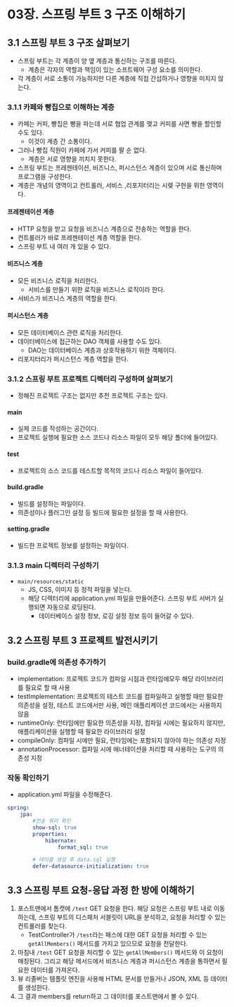 # 03장. 스프링 부트 3 구조 이해하기
## 3.1 스프링 부트 3 구조 살펴보기
- 스프링 부트는 각 계층이 양 옆 계층과 통신하는 구조를 따른다.
	- 계층은 각자의 역할과 책임이 있는 소프트웨어 구성 요소를 의미한다.
- 각 계층이 서로 소통이 가능하지만 다른 계층에 직접 간섭하거나 영향을 미치지 않는다.

### 3.1.1 카페와 빵집으로 이해하는 계층
- 카페는 커피, 빵집은 빵을 파는데 서로 협업 관계를 맺고 커피를 사면 빵을 할인할 수도 있다.
	- 이것이 계층 간 소통이다.
- 그러나 빵집 직원이 카페에 가서 커피를 팔 순 없다.
	- 계층은 서로 영향을 끼치지 못한다.
- 스프링 부트는 프레젠테이션, 비즈니스, 퍼시스턴스 계층이 있으며 서로 통신하며 프로그램을 구성한다.
- 계층은 개념의 영역이고 컨트롤러, 서비스 ,리포지터리는 시렞 구현을 위한 영역이다.

#### 프레젠테이션 계층
- HTTP 요청을 받고 요청을 비즈니스 계층으로 전송하는 역할을 한다.
- 컨트롤러가 바로 프레젠테이션 계층 역할을 한다.
- 스프링 부트 내 여러 개 있을 수 있다.

#### 비즈니스 계층
- 모든 비즈니스 로직을 처리한다.
	- 서비스를 만들기 위한 로직을 비즈니스 로직이라 한다.
- 서비스가 비즈니스 계층의 역할을 한다.

#### 퍼시스턴스 계층
- 모든 데이터베이스 관련 로직을 처리한다.
- 데이터베이스에 접근하는 DAO 객체를 사용할 수도 있다.
	- DAO는 데이터베이스 계층과 상호작용하기 위한 객체이다.
- 리포지터리가 퍼시스턴스 계층 역할을 한다.

### 3.1.2 스프링 부트 프로젝트 디렉터리 구성하며 살펴보기
- 정해진 프로젝트 구조는 없지만 추천 프로젝트 구조는 있다.

#### main
- 실제 코드를 작성하는 공간이다.
- 프로젝트 실행에 필요한 소스 코드나 리소스 파일이 모두 해당 폴더에 들어있다.

#### test
- 프로젝트의 소스 코드를 테스트할 목적의 코드나 리소스 파일이 들어있다.

#### build.gradle
- 빌드를 설정하는 파일이다.
- 의존성이나 플러그인 설정 등 빌드에 필요한 설정을 할 때 사용한다.

#### setting.gradle
- 빌드한 프로젝트 정보를 설정하는 파일이다.

### 3.1.3 main 디렉터리 구성하기
- `main/resources/static`
	- JS, CSS, 이미지 등 정적 파일을 넣는다.
	- 해당 디렉터리에 application.yml 파일을 만들어준다. 스프링 부트 서버가 실행되면 자동으로 로딩된다.
		- 데이터베이스 설정 정보, 로깅 설정 정보 등이 들어갈 수 있다.

## 3.2 스프링 부트 3 프로젝트 발전시키기
### build.gradle에 의존성 추가하기
- implementation: 프로젝트 코드가 컴파일 시점과 런타임에모두 해당 라이브러리를 필요로 할 때 사용
- testImplementation: 프로젝트의 테스트 코드를 컴파일하고 실행할 때만 필요한 의존성을 설정, 테스트 코드에서만 사용, 메인 애플리케이션 코드에서는 사용하지 않음
- runtimeOnly: 런타임에만 필요한 의존성을 지정, 컴파일 시에는 필요하지 않지만, 애플리케이션을 실행할 때 필요한 라이브러리 설정
- compileOnly: 컴파일 시에만 필요, 런타임에는 포함되지 않아야 하는 의존성 지정
- annotationProcessor: 컴파일 시에 애너테이션을 처리할 때 사용하는 도구의 의존성 지정

### 작동 확인하기
- application.yml 파일을 수정해준다.
```yaml
spring:
	jpa:
		#전송 쿼리 확인
		show-sql: true
		properties:
			hibernate:
				format_sql: true

		# 테이블 생성 후 data.sql 실행
		defer-datasource-initialization: true
```

## 3.3 스프링 부트 요청-응답 과정 한 방에 이해하기
1. 포스트맨에서 톰캣에 `/test` GET 요청을 한다. 해당 요청은 스프링 부트 내로 이동하는데, 스프링 부트의 디스패처 서블릿이 URL을 분석하고, 요청을 처리할 수 있는 컨트롤러를 찾는다.
	- TestController가 `/test`라는 패스에 대한 GET 요청을 처리할 수 있는 `getAllMembers()` 메서드를 가지고 있으므로 요청을 전달한다.
2. 마침내 `/test` GET 요청을 처리할 수 있는 `getAllMembers()` 메서드와 이 요청이 매칭된다. 그리고 해당 메서드에서 비즈니스 계층과 퍼시스턴스 계층을 통하면서 필요한 데이터를 가져온다.
3. 뷰 리졸버는 템플릿 엔진을 사용해 HTML 문서를 만들거나 JSON, XML 등 데이터를 생성한다.
4. 그 결과 members를 return하고 그 데이터를 포스트맨에서 볼 수 있다.